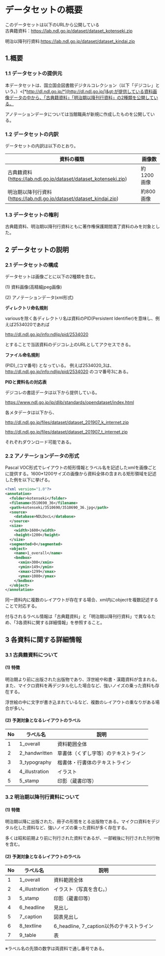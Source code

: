 データセットの概要
==================
このデータセットは以下のURLから公開している<br/>
古典籍資料：https://lab.ndl.go.jp/dataset/dataset_kotenseki.zip

明治以降刊行資料:https://lab.ndl.go.jp/dataset/dataset_kindai.zip


1.概要
----

### 1.1 データセットの提供元

本データセットは、国立国会図書館デジタルコレクション（以下「デジコレ」という。）&lt;[*http://dl.ndl.go.jp/*](http://dl.ndl.go.jp/)&gt;が提供している資料画像データの中から、「古典籍資料」「明治期以降刊行資料」の2種類を公開している。

アノテーションデータについては当館職員が新規に作成したものを公開している。

### 1.2 データセットの内訳

データセットの内訳は以下のとおり。

  |資料の種類                   | 画像数
  |-------------------|----------
  |古典籍資料 (https://lab.ndl.go.jp/dataset/dataset_kotenseki.zip)          |約1200画像
  |明治期以降刊行資料(https://lab.ndl.go.jp/dataset/dataset_kindai.zip)    |約800画像

### 1.3 データセットの権利

古典籍資料、明治期以降刊行資料ともに著作権保護期間満了資料のみを対象とした。

2 データセットの説明
------------------

### 2.1 データセットの構成

データセットは画像ごとに以下の2種類を含む。

(1) 資料画像(高精細jpeg画像)

(2) アノテーションデータ(xml形式)

**ディレクトリ命名規則**

variousを除く各ディレクトリ名は資料のPID(Persistent Identifier)を意味し、例えば2534020であれば

http://dl.ndl.go.jp/info:ndljp/pid/2534020

とすることで当該資料のデジコレ上のURLとしてアクセスできる。

**ファイル命名規則**

(PID)_(コマ番号)
となっている。
例えば2534020_3は、http://dl.ndl.go.jp/info:ndljp/pid/2534020
のコマ番号3にある。

**PIDと資料名の対応表**

デジコレの書誌データは以下から提供している。

https://www.ndl.go.jp/jp/dlib/standards/opendataset/index.html

各メタデータは以下から、

http://dl.ndl.go.jp/files/dataset/dataset_201907_k_internet.zip


http://dl.ndl.go.jp/files/dataset/dataset_201907_t_internet.zip

それぞれダウンロード可能である。


### 2.2 アノテーションデータの形式

Pascal
VOC形式でレイアウトの矩形情報とラベル名を記述したxmlを画像ごとに提供する。1600\*1200サイズの画像から資料全体の含まれる矩形領域を記述した例を以下に挙げる。

```xml
<?xml version="1.0"?>
<annotation>
  <folder>kotenseki</folder>
  <filename>3510690_36</filename>
  <path>kotenseki/3510690/3510690_36.jpg</path>
  <source>
    <database>NDLDocL</database>
  </source>
  <size>
    <width>1600</width>
    <height>1200</height>
  </size>
  <segmented>0</segmented>
  <object>
    <name>1_overall</name>
    <bndbox>
      <xmin>300</xmin>
      <ymin>149</ymin>
      <xmax>1299</xmax>
      <ymax>1080</ymax>
    </bndbox>
  </object>
</annotation>
```

同一資料内に複数のレイアウトが存在する場合、xml内にobjectを複数記述することで対応する。

付与されるラベル情報は「古典籍資料」と「明治期以降刊行資料」で異なるため、「3各資料に関する詳細情報」を参照すること。

3 各資料に関する詳細情報
----------------------

### 3.1 古典籍資料について

#### (1) 特徴

明治期より前に出版された出版物であり、浮世絵や和書・漢籍資料が含まれる。また、マイクロ資料を再デジタル化した場合など、強いノイズの乗った資料も存在する。

浮世絵の中に文字が書き込まれているなど、複数のレイアウトの重なりがある場合が多い。

#### (2) 予測対象となるレイアウトのラベル

  |No  | ラベル名          |説明
  |----| -----------------| --------------------------------------
  |1   | 1\_overall       | 資料範囲全体
  |2   | 2\_handwritten   | 草書体（くずし字等）のテキストライン
  |3   | 3\_typography    | 楷書体・行書体のテキストライン
  |4   | 4\_illustration  | イラスト
  |5   | 5\_stamp         | 印影（蔵書印等）

### 3.2 明治期以降刊行資料について

#### (1) 特徴
明治期以降に出版された、冊子の形態をとる出版物である。マイクロ資料をデジタル化した資料など、強いノイズの乗った資料が多く存在する。

多くは昭和前期より前に刊行された資料であるが、一部戦後に刊行された刊行物を含む。

#### (2) 予測対象となるレイアウトのラベル

  |No   |ラベル名          |説明
  |---- |-----------------| ---------------------------------------------
  |1    |1\_overall       | 資料範囲全体
  |2    |4\_illustration  | イラスト（写真を含む。）
  |3    |5\_stamp         | 印影（蔵書印等）
  |4    |6\_headline      | 見出し
  |5    |7\_caption       | 図表見出し
  |6    |8\_textline      | 6\_headline, 7\_caption以外のテキストライン
  |7    |9\_table         | 表

※ラベル名の先頭の数字は両資料で通し番号である。
